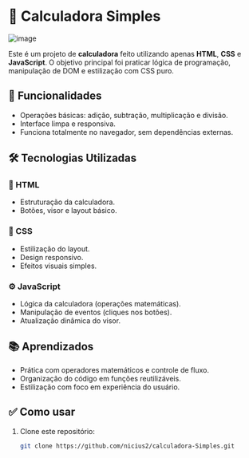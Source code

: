# 🧮 Calculadora Simples
![image](https://github.com/user-attachments/assets/5a1c9d55-b6b5-4121-8194-74e4d6eb3a1b)


Este é um projeto de **calculadora** feito utilizando apenas **HTML**, **CSS** e **JavaScript**. O objetivo principal foi praticar lógica de programação, manipulação de DOM e estilização com CSS puro.

## 🚀 Funcionalidades

- Operações básicas: adição, subtração, multiplicação e divisão.
- Interface limpa e responsiva.
- Funciona totalmente no navegador, sem dependências externas.

## 🛠️ Tecnologias Utilizadas

### 🔹 HTML
- Estruturação da calculadora.
- Botões, visor e layout básico.

### 🎨 CSS
- Estilização do layout.
- Design responsivo.
- Efeitos visuais simples.

### ⚙️ JavaScript
- Lógica da calculadora (operações matemáticas).
- Manipulação de eventos (cliques nos botões).
- Atualização dinâmica do visor.

## 📚 Aprendizados

- Prática com operadores matemáticos e controle de fluxo.
- Organização do código em funções reutilizáveis.
- Estilização com foco em experiência do usuário.

## ✅ Como usar

1. Clone este repositório:
   ```bash
   git clone https://github.com/nicius2/calculadora-Simples.git

